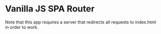 # Vanilla JS SPA Router

Note that this app requires a server that redirects all requests to index.html in order to work.
